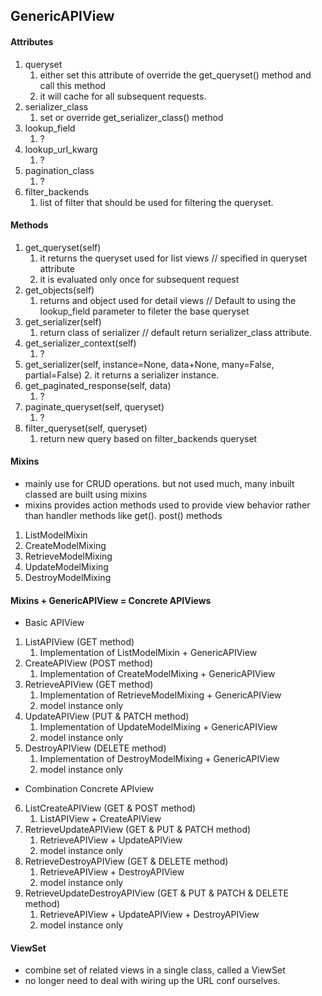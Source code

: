 ## GenericAPIView
#### Attributes
1. queryset
   1. either set this attribute of override the get_queryset() method and call this method
   2. it will cache for all subsequent requests.
2. serializer_class
   1. set or override get_serializer_class() method
3. lookup_field
   1. ?
4. lookup_url_kwarg
   1. ?
5. pagination_class
   1. ?
6. filter_backends
   1. list of filter that should be used for filtering the queryset.

#### Methods
1. get_queryset(self)
   1. it returns the queryset used for list views // specified in queryset attribute
   2. it is evaluated only once for subsequent request 
2. get_objects(self)
   1. returns and object used for detail views  // Default to using the lookup_field parameter to fileter the base queryset
3. get_serializer(self)
   1. return class of serializer  // default return serializer_class attribute.
4. get_serializer_context(self)
   1. ?
5. get_serializer(self, instance=None, data+None, many=False, partial=False)
   2. it returns a serializer instance.
6. get_paginated_response(self, data)
   1. ?
7. paginate_queryset(self, queryset)
   1. ?
8. filter_queryset(self, queryset)
   1. return new query based on filter_backends queryset


#### Mixins
- mainly use for CRUD operations. but not used much, many inbuilt classed are built using mixins
- mixins provides action methods used to provide view behavior rather than handler methods like get(). post() methods
1. ListModelMixin
2. CreateModelMixing
3. RetrieveModelMixing
4. UpdateModelMixing
5. DestroyModelMixing


#### Mixins + GenericAPIView = Concrete APIViews
- Basic APIView
1. ListAPIView (GET method)
   1. Implementation of ListModelMixin + GenericAPIView
2. CreateAPIView (POST method)
   1. Implementation of CreateModelMixing + GenericAPIView
3. RetrieveAPIView (GET method)
   1. Implementation of RetrieveModelMixing + GenericAPIView
   2. model instance only
4. UpdateAPIView (PUT & PATCH method)
   1. Implementation of UpdateModelMixing + GenericAPIView
   2. model instance only
5. DestroyAPIView (DELETE method)
   1. Implementation of DestroyModelMixing + GenericAPIView
   2. model instance only
- Combination Concrete APIview
6. ListCreateAPIView (GET & POST method)
    1. ListAPIView + CreateAPIView
7. RetrieveUpdateAPIView (GET & PUT & PATCH method)
   1. RetrieveAPIView + UpdateAPIView
   2. model instance only
8. RetrieveDestroyAPIView (GET & DELETE method)
   1. RetrieveAPIView + DestroyAPIView
   2. model instance only
9. RetrieveUpdateDestroyAPIView (GET & PUT & PATCH & DELETE method)
   1. RetrieveAPIView + UpdateAPIView + DestroyAPIView 
   2. model instance only


#### ViewSet
- combine set of related views in a single class, called a ViewSet
- no longer need to deal with wiring up the URL conf ourselves.
